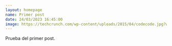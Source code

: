 ```yaml
---
layout: homepage
name: Primer post
date: 24/03/2023 16:45:00
image: https://techcrunch.com/wp-content/uploads/2015/04/codecode.jpg?w=1390&crop=1
---
```

Prueba del primer post.

